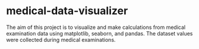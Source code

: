# medical-data-visualizer
The aim of this project is to visualize and make calculations from medical examination data using matplotlib, seaborn, and pandas. The dataset values were collected during medical examinations.
